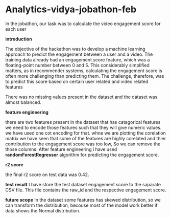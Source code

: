 # Analytics-vidya-jobathon-feb
In the jobathon, our task was to calculate the video engagement score for each user

**introduction**

The objective of the hackathon was to develop a machine learning approach to predict the engagement between a user and a video. The training data already had an engagement score feature, which was a floating-point number between 0 and 5. This considerably simplified matters, as in recommender systems, calculating the engagement score is often more challenging than predicting them. The challenge, therefore, was to predict this score based on certain user related and video related features

There was no missing values present in the dataset and the dataset was almost balanced.

**feature engineering**

there are two features present in the dataset that has catagorical features we need to encode those features such that they will give numeric values. we have used one cot encoding for that.
whne we are plotting the corelation matrix we have seen that some of the features are highly corelated and thier contribution to the engagement score was too low, So we can remove the those columns. After feature engineering i have used **randomForestRegressor** algorithm for predicting the engagement score.

**r2 score**

the final r2 score on test data was 0.42.

**test result**
I have store the test dataset engagement score to the saparate CSV file. This file contains the raw_id and the respective engagement score.

**future scope**
In the dataset some features has skewed distribution, so we can transform the distribution, becouse most of the model work better if data shows the Normal distribution.
